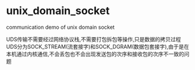 # unix_domain_socket
 communication  demo of unix domain socket 


UDS传输不需要经过网络协议栈,不需要打包拆包等操作,只是数据的拷贝过程
UDS分为SOCK_STREAM(流套接字)和SOCK_DGRAM(数据包套接字),由于是在本机通过内核通信,不会丢包也不会出现发送包的次序和接收包的次序不一致的问题


